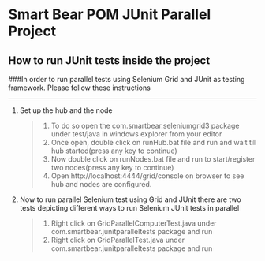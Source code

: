 # Smart Bear POM JUnit Parallel Project

## How to run JUnit tests inside the project

###In order to run parallel tests using Selenium Grid and JUnit as testing framework. Please follow these instructions
***
1) Set up the hub and the node 
   > 1) To do so open the com.smartbear.seleniumgrid3 package under test/java in windows explorer from your editor
   > 2) Once open, double click on runHub.bat file and run and wait till hub started(press any key to continue)
   > 3) Now double click on runNodes.bat file and run to start/register two nodes(press any key to continue)
   > 4) Open http://localhost:4444/grid/console on browser to see hub and nodes are configured.
   
2) Now to run parallel Selenium test using Grid and JUnit there are two tests depicting different ways to run Selenium JUnit tests in parallel
   > 1) Right click on GridParallelComputerTest.java under com.smartbear.junitparalleltests package and run
   > 2) Right click on GridParallelTest.java under com.smartbear.junitparalleltests package and run